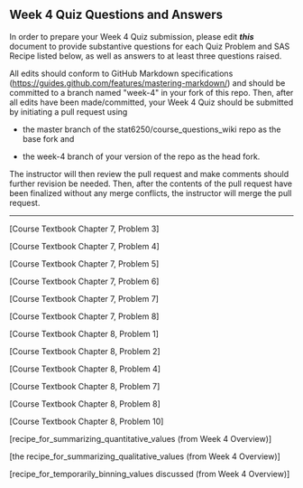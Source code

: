 ## Week 4 Quiz Questions and Answers

In order to prepare your Week 4 Quiz submission, please edit ***this*** document to provide substantive questions for each Quiz Problem and SAS Recipe listed below, as well as answers to at least three questions raised.

All edits should conform to GitHub Markdown specifications (https://guides.github.com/features/mastering-markdown/) and should be committed to a branch named "week-4" in your fork of this repo. Then, after all edits have been made/committed, your Week 4 Quiz should be submitted by initiating a pull request using

- the master branch of the stat6250/course_questions_wiki repo as the base fork and

- the week-4 branch of your version of the repo as the head fork.

The instructor will then review the pull request and make comments should further revision be needed. Then, after the contents of the pull request have been finalized without any merge conflicts, the instructor will merge the pull request.

********************************************************************************



[Course Textbook Chapter 7, Problem 3]



[Course Textbook Chapter 7, Problem 4]



[Course Textbook Chapter 7, Problem 5]



[Course Textbook Chapter 7, Problem 6]



[Course Textbook Chapter 7, Problem 7]



[Course Textbook Chapter 7, Problem 8]



[Course Textbook Chapter 8, Problem 1]



[Course Textbook Chapter 8, Problem 2]



[Course Textbook Chapter 8, Problem 4]



[Course Textbook Chapter 8, Problem 7]



[Course Textbook Chapter 8, Problem 8]



[Course Textbook Chapter 8, Problem 10]



[recipe_for_summarizing_quantitative_values (from Week 4 Overview)]



[the recipe_for_summarizing_qualitative_values (from Week 4 Overview)]



[recipe_for_temporarily_binning_values discussed (from Week 4 Overview)]


